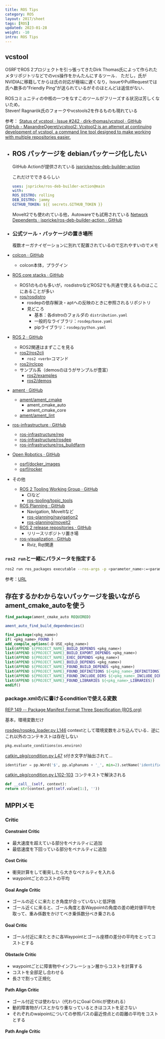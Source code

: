 ```yaml
---
title: ROS Tips
category: ROS
layout: 2017/sheet
tags: [ROS]
updated: 2023-01-28
weight: -10
intro: ROS Tips
---
```


## vcstool
  
 OSRFでROS 2プロジェクトを引っ張ってきたDirk Thomas氏によって作られたメタリポジトリなどでのvcs操作をかんたんにするツール．
  ただし，氏がNVIDIAに移籍してからは氏の対応が極端に遅くなり，IssueやPullRequestでは氏へ数多の”Friendly Ping”が送られているがそのほとんどは返信がない．  
  
  ROSコミュニティの中核の一つをなすこのツールがフリーズする状況は芳しくないため，  
  Steven! Ragnarök氏のフォークやvcstools2を作るものも現れている  
  
  参考：
  [Status of vcstool · Issue #242 · dirk-thomas/vcstool · GitHub](https://github.com/dirk-thomas/vcstool/issues/242)  
  [GitHub - MaxandreOgeret/vcstool2: Vcstool2 is an attempt at continuing development of vcstool, a command line tool designed to make working with multiple repositories easier.](https://github.com/MaxandreOgeret/vcstool2/)
- ## ROS パッケージを debianパッケージ化したい
  
  GitHub Actionが提供されている
  [jspricke/ros-deb-builder-action](https://github.com/jspricke/ros-deb-builder-action)
  
  これだけでできるらしい
  
  ```yaml
  uses: jspricke/ros-deb-builder-action@main
  with:
  ROS_DISTRO: rolling
  DEB_DISTRO: jammy
  GITHUB_TOKEN: ${{ secrets.GITHUB_TOKEN }}
  ```
  
  MoveIt2でも使われている他，Autowareでも試用されている
  [Network Dependents · jspricke/ros-deb-builder-action · GitHub](https://github.com/jspricke/ros-deb-builder-action/network/dependents)
- ### 公式ツール・パッケージの置き場所
  
  複数オーガナイゼーションに別れて配置されているので忘れやすいのでメモ
  
- [colcon · GitHub](https://github.com/colcon)
	- colcon本体，プラグイン
- [ROS core stacks · GitHub](https://github.com/ros)
	- ROS1のものも多いが，rosdistroなどROS2でも共通で使えるものはここにあることが多い
	- [ros/rosdistro](https://github.com/ros/rosdistro)
		- rosdepの依存解決・aptへの反映のときに参照されるリポジトリ
		- 見どころ
			- 基本：各distroのフォルダの `distribution.yaml`
			- 一般的なライブラリ：`rosdep/base.yaml`
			- pipライブラリ：`rosdep/python.yaml`
- [ROS 2 · GitHub](https://github.com/ros2)
	- ROS2関連はまずここを見る
	- [ros2/ros2cli](https://github.com/ros2/ros2cli)
		- `ros2 <verb>`コマンド
	- [ros2/rclcpp](https://github.com/ros2/rclcpp)
	- サンプル系（demosのほうがサンプルが豊富）
		- [ros2/examples](https://github.com/ros2/examples)
		- [ros2/demos](https://github.com/ros2/demos)
- [ament · GitHub](https://github.com/ament)
	- [ament/ament\_cmake](https://github.com/ament/ament_cmake)
		- ament_cmake_auto
		- ament_cmake_core
	- [ament/ament\_lint](https://github.com/ament/ament_lint)
- [ros-infrastructure · GitHub](https://github.com/ros-infrastructure)
	- [ros-infrastructure/rep](https://github.com/ros-infrastructure/rep)
	- [ros-infrastructure/rosdep](https://github.com/ros-infrastructure/rosdep)
	- [ros-infrastructure/ros\_buildfarm](https://github.com/ros-infrastructure/ros_buildfarm)
- [Open Robotics · GitHub](https://github.com/osrf)
	- [osrf/docker\_images](https://github.com/osrf/docker_images)
	- [osrf/rocker](https://github.com/osrf/rocker)
- その他
	- [ROS 2 Tooling Working Group · GitHub](https://github.com/ros-tooling)
		- CIなど
		- [ros-tooling/topic\_tools](https://github.com/ros-tooling/topic_tools)
	- [ROS Planning · GitHub](https://github.com/ros-planning)
		- Navigation, MoveItなど
		- [ros-planning/navigation2](https://github.com/ros-planning/navigation2)
		- [ros-planning/moveit2](https://github.com/ros-planning/moveit2)
	- [ROS 2 release repositories · GitHub](https://github.com/ros2-gbp)
		- リリースリポジトリ置き場
	- [ros-visualization · GitHub](https://github.com/ros-visualization)
		- Rviz, Rqt関連

### `ros2 run`と一緒にパラメータを指定する
  
  ```bash
  ros2 run ros_packages executable --ros-args -p <parameter_name>:=<parameter_value>
  ```
  
  参考：[URL](https://docs.ros.org/en/galactic/How-To-Guides/Node-arguments.html#setting-parameters-directly-from-the-command-line)

## 存在するかわからないパッケージを扱いながらament_cmake_autoを使う

  
  ```CMake
  find_package(ament_cmake_auto REQUIRED)  
  
  ament_auto_find_build_dependencies()  
  
  find_package(<pkg_name>)  
  if( <pkg_name>_FOUND )  
  add_compile_options(-D USE_<pkg_name>)  
  list(APPEND ${PROJECT_NAME}_BUILD_DEPENDS <pkg_name>)  
  list(APPEND ${PROJECT_NAME}_BUILD_EXPORT_DEPENDS <pkg_name>)  
  list(APPEND ${PROJECT_NAME}_EXEC_DEPENDS <pkg_name>)  
  list(APPEND ${PROJECT_NAME}_BUILD_DEPENDS <pkg_name>)  
  list(APPEND ${PROJECT_NAME}_FOUND_BUILD_DEPENDS <pkg_name>)  
  list(APPEND ${PROJECT_NAME}_FOUND_DEFINITIONS ${<pkg_name>_DEFINITIONS})  
  list(APPEND ${PROJECT_NAME}_FOUND_INCLUDE_DIRS ${<pkg_name>_INCLUDE_DIRS})  
  list(APPEND ${PROJECT_NAME}_FOUND_LIBRARIES ${<pkg_name>_LIBRARIES})  
  endif()
  ```

### package.xmlの/<depend/>に書けるconditionで使える変数
  
[REP 149 -- Package Manifest Format Three Specification (ROS.org)](https://www.ros.org/reps/rep-0149.html#build-depend-multiple:~:text=condition%3D%22CONDITION_EXPRESSION%22,1%22%3Eroscpp%3C/depend%3E)
  
基本，環境変数だけ

[rosdep/rospkg_loader.py L146](https://github.com/ros-infrastructure/rosdep/blob/master/src/rosdep2/rospkg_loader.py#L146)
contextとして環境変数をぶち込んでいる．逆にこれ以外のコンテキストは存在しない

```python
pkg.evaluate_conditions(os.environ)
```

[catkin\_pkg/condition.py L47](https://github.com/ros-infrastructure/catkin_pkg/blob/master/src/catkin_pkg/condition.py#L47)
`$`付き文字が抽出されて...

```python
identifier = pp.Word('$', pp.alphanums + '_', min=2).setName('identifier')
```

[catkin\_pkg/condition.py L102-103](https://github.com/ros-infrastructure/catkin_pkg/blob/master/src/catkin_pkg/condition.py#L102-L103)
コンテキストで解決される

```python
def __call__(self, context):
return str(context.get(self.value[1:], ''))
```


## MPPIメモ

### **Critic**

#### Constraint Critic
- 最大速度を超えている部分をペナルティに追加
- 最低速度を下回っている部分をペナルティに追加

#### Cost Critic
- 衝突計算をして衝突したら大きなペナルティを入れる
- waypointごとのコストの平均

#### Goal Angle Critic
- ゴールの近くに来たとき角度が合っていないと低評価
- ゴール近くに来ると、ゴール角度と各Waypointの角度の差の絶対値平均を取って、重み係数をかけてべき乗係数分べき乗される

#### Goal Critic
- ゴール付近に来たときに各Waypointとゴール座標の差分の平均をとってコストとする

#### Obstacle Critic
- waypointごとに障害物やインフレーション層からコストを計算する
- コストを全部足し合わせる
- 長さで割って正規化

#### Path Align Critic
- ゴール付近では使わない（代わりにGoal Criticが使われる）
- 動的障害物がパスとかなり重なっているときはコストを足さない
- それぞれのwaipointについての参照パスの最近傍点との距離の平均をコストとする

#### Path Angle Critic